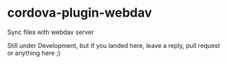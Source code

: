 # cordova-plugin-webdav
Sync files with webdav server

Still under Development, but if you landed here, leave a reply, pull request or anything here ;)